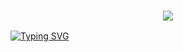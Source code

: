 <h3 align="center">
  
  <p align="center"><img src="https://img.shields.io/badge/WLCM%20TO -𝗥𝗔𝗡𝗔 𝗕𝗢𝗧-green?colorA=%23ff0000&colorB=%23017e40&style=flat-square">  
  
</h3>

[![Typing SVG](https://readme-typing-svg.herokuapp.com?font=Neuton&size=25&color=30FF40&background=000000&center=true&vCenter=true&width=360&height=60&lines=+কেউ+কিছু+চেন্জ+করবেন+না+প্লিজ+🥀;Thanks+My+All+Friend+🤙+🥰)](https://git.io/typing-svg)
